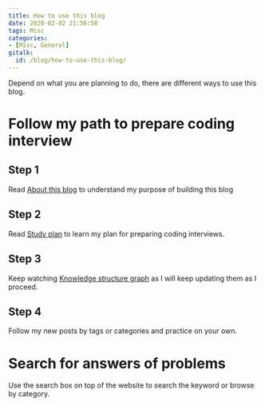 ```yaml
---
title: How to use this blog
date: 2020-02-02 21:56:58
tags: Misc
categories:
- [Misc, General]
gitalk:
  id: /blog/how-to-use-this-blog/
---
```

Depend on what you are planning to do, there are different ways to use this blog.

# Follow my path to prepare coding interview
## Step 1
Read [About this blog](https://latteotw.github.io/2020/01/30/About-this-blog/) to
understand my purpose of building this blog

## Step 2
Read [Study plan](https://latteotw.github.io/2020/02/02/Study-plan/) to learn my plan
for preparing coding interviews.

## Step 3
Keep watching [Knowledge structure graph](https://latteotw.github.io/2020/02/02/Knowledge-structure-graph/)
as I will keep updating them as I proceed.

## Step 4
Follow my new posts by tags or categories and practice on your own.
<!-- more -->
# Search for answers of problems
Use the search box on top of the website to search the keyword or browse by category.
